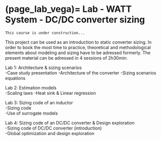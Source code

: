 (page_lab_vega)=
Lab - WATT System - DC/DC converter sizing
=======================

```{warning}
This course is under construction...
```

This project can be used as an introduction to static converter sizing. In order to book the most time to practice, theoretical and methodological elements about modeling and sizing have to be adressed formerly. 
The present material can be adressed in 4 sessions of 2h30min: 

Lab 1: Architecture & sizing scenarios  
-Case study presentation
-Architecture of the converter
-Sizing scenarios equations

Lab 2: Estimation models  
-Scaling laws
-Heat sink & Linear regression

Lab 3: Sizing code of an inductor   
-Sizing code  
-Use of surrogate models  
  
Lab 4: Sizing code of an DC/DC converter & Design exploration  
-Sizing code of DC/DC converter (introduction)  
-Global optimization and design exploration  


